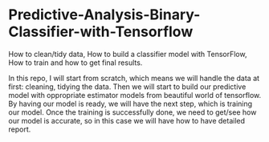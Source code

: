 # Predictive-Analysis-Binary-Classifier-with-Tensorflow
How to clean/tidy data, How to build a classifier model with TensorFlow, How to train and how to get final results.


In this repo, I will start from scratch, which means we will handle the data at first: cleaning, tidying the data. 
Then we will start to build our predictive model with oppropriate estimator models from beautiful world of tensorflow.
By having our model is ready, we will have the next step, which is training our model.
Once the training is successfully done, we need to get/see how our model is accurate, so in this case we will have how to have
detailed report.
